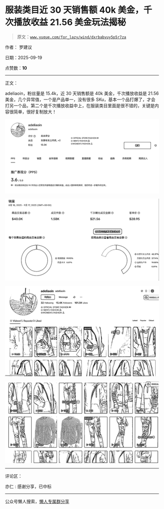 # 服装类目近 30 天销售额 40k 美金，千次播放收益 21.56 美金玩法揭秘

> 原文：[`www.yuque.com/for_lazy/wind/dxrbabvuy5p5r7za`](https://www.yuque.com/for_lazy/wind/dxrbabvuy5p5r7za)

作者： 罗建议

日期：2025-09-19

点赞数：**10**

* * *

正文：

adeliaoin，粉丝量是 15.4k，近 30 天销售额是 40k 美金，千次播放收益是 21.56 美金，几个异常值，一个是产品单一，没有很多 SKu，基本一个品打爆了，才会打另一个品，第二个是千次播放收益中上，在服装类目里面是很不错的，关键是内容很简单，很好复制放大！

![](img/61dd3e25898b267f007f0237d36e9ec1.png "None")

![](img/fba6524a40a41af6dd3c2b7f907debf3.png "None")

![](img/c07eb978a728b481f32179b88cbb19b3.png "None")

![](img/1bcd79a8ceee7440eb17f424cbe4f4a6.png "None")

* * *

评论区：

亦仁 : 感谢分享，已中标

* * *

公众号懒人搜索，[懒人专属群分享](https://lazybook.fun/#/blog/group)